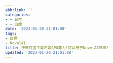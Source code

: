 ```yaml
---
abbrlink: ''
categories:
- - 日常
- - 白嫖
date: '2023-01-20 21:01:08'
tags:
- 白嫖
- NovalAI
title: 快来百度飞桨白嫖GPU算力!可以用于NovelAI画画!
updated: '2023-01-20 21:01:08'
---
```


